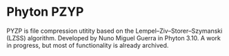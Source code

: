 # Phyton PZYP
PYZP is file compression utitity based on the Lempel–Ziv–Storer–Szymanski (LZSS) algorithm.
Developed by Nuno Miguel Guerra in Phyton 3.10.
A work in progress, but most of functionality is already archived.
